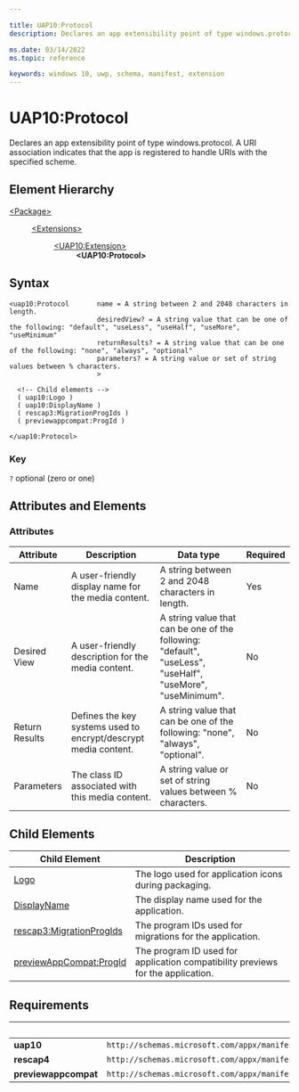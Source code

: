 ```yaml
---

title: UAP10:Protocol
description: Declares an app extensibility point of type windows.protocol. A URI association indicates that the app is registered to handle URIs with the specified scheme.

ms.date: 03/14/2022
ms.topic: reference

keywords: windows 10, uwp, schema, manifest, extension 
---
```


# UAP10:Protocol

Declares an app extensibility point of type windows.protocol. A URI association indicates that the app is registered to handle URIs with the specified scheme.

## Element Hierarchy
<dl>
<dt><a href="element-package.md">&lt;Package&gt;</a></dt>
<dd>
<dl>
<dt><a href="element-extensions.md">&lt;Extensions&gt;</a></dt>
<dd>
<dl>
<dt><a href="element-uap10-extension.md">&lt;UAP10:Extension&gt;</a></dt>
<dd><b>&lt;UAP10:Protocol&gt;</b></dd>
</dl>
</dd>
</dl>
</dd>
</dl>

## Syntax
```
<uap10:Protocol       name = A string between 2 and 2048 characters in length.
                      desiredView? = A string value that can be one of the following: "default", "useLess", "useHalf", "useMore", "useMinimum"
                      returnResults? = A string value that can be one of the following: "none", "always", "optional"
                      parameters? = A string value or set of string values between % characters.
                      >

  <!-- Child elements -->
  ( uap10:Logo )
  ( uap10:DisplayName )
  ( rescap3:MigrationProgIds )
  ( previewappcompat:ProgId )

</uap10:Protocol>
```

### Key
`?` optional (zero or one)

## Attributes and Elements

### Attributes
| Attribute | Description | Data type | Required |
|-----------|-------------|-----------|----------|
| Name | A user-friendly display name for the media content. | A string between 2 and 2048 characters in length. | Yes |
| Desired View | A user-friendly description for the media content. | A string value that can be one of the following: "default", "useLess", "useHalf", "useMore", "useMinimum". | No |
| Return Results | Defines the key systems used to encrypt/descrypt media content. | A string value that can be one of the following: "none", "always", "optional". | No |
| Parameters | The class ID associated with this media content. | A string value or set of string values between % characters. | No |

## Child Elements
| Child Element | Description |
|---------------|-------------|
| [Logo](element-uap10-logo.md) | The logo used for application icons during packaging. |
| [DisplayName](element-uap10-displayname.md) | The display name used for the application. |
| [rescap3:MigrationProgIds](element-rescap3-migrationprogids.md) | The program IDs used for migrations for the application.
| [previewAppCompat:ProgId](element-previewappcompat-progid.md) | The program ID used for application compatibility previews for the application.

## Requirements
|   | Value |
|--|--|
| **uap10** | `http://schemas.microsoft.com/appx/manifest/uap/windows10/10` |
| **rescap4** | `http://schemas.microsoft.com/appx/manifest/foundation/windows10/restrictedcapabilities/4` |
| **previewappcompat** | `http://schemas.microsoft.com/appx/manifest/preview/windows10/msixappcompatsupport/3` |